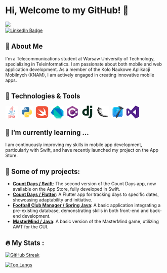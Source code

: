 # Hi, Welcome to my GitHub! 👋
<div id="header">
  <img src="https://media.giphy.com/media/M9gbBd9nbDrOTu1Mqx/giphy.gif" width="100"/>
</div>

<div id="badges">
  <a href="https://www.linkedin.com/in/tomasz-lewinski/">
    <img src="https://img.shields.io/badge/LinkedIn-blue?style=for-the-badge&logo=linkedin&logoColor=white" alt="LinkedIn Badge"/>
  </a>
</div>



## 🚀 About Me
I'm a Telecommunications student at Warsaw University of Technology, specializing in Teleinformatics. I am passionate about both mobile and web application development. As a member of the Koło Naukowe Aplikacji Mobilnych (KNAM), I am actively engaged in creating innovative mobile apps.

## 🔧 Technologies & Tools
<div>
  <img src="https://github.com/devicons/devicon/blob/master/icons/java/java-original-wordmark.svg" title="Java" alt="Java" width="40" height="40"/>&nbsp;
  <img src="https://github.com/devicons/devicon/blob/master/icons/python/python-original.svg" title="Python" alt="Python" width="40" height="40"/>&nbsp;
  <img src="https://github.com/devicons/devicon/blob/master/icons/swift/swift-original.svg" title="Swift" alt="Swift" width="40" height="40"/>&nbsp;
  <img src="https://github.com/devicons/devicon/blob/master/icons/dart/dart-original.svg" title="Dart" alt="Dart" width="40" height="40"/>&nbsp;
  <img src="https://github.com/devicons/devicon/blob/master/icons/csharp/csharp-original.svg" title="C#" alt="C#" width="40" height="40"/>&nbsp;
  <img src="https://github.com/devicons/devicon/blob/master/icons/django/django-plain.svg" title="Django" alt="Django" width="40" height="40"/>&nbsp;
  <img src="https://github.com/devicons/devicon/blob/master/icons/flask/flask-original.svg" title="Flask" alt="Flask" width="40" height="40"/>&nbsp;
  <img src="https://github.com/devicons/devicon/blob/master/icons/xcode/xcode-original.svg" title="Xcode" alt="Xcode" width="40" height="40"/>&nbsp;
  <img src="https://github.com/devicons/devicon/blob/master/icons/visualstudio/visualstudio-plain.svg" title="Visual Studio Code" alt="Visual Studio Code" width="40" height="40"/>
</div>

## 🌱 I’m currently learning ...
I am continuously improving my skills in mobile app development, particularly with Swift, and have recently launched my project on the App Store.

## 💼 Some of my projects:
- **[Count Days / Swift](https://apps.apple.com/pl/app/count-days-simple/id6479526942)**: The second version of the Count Days app, now available on the App Store, fully developed in Swift.
- **[Count Days / Flutter](https://github.com/Tombiczek/Count-Days-Flutter)**: A Flutter app for tracking days to specific dates, showcasing adaptability and initiative.
- **[Football Club Manager / Spring Java](https://github.com/Tombiczek/Football-Club-Manager-Spring-Java)**: A basic application integrating a pre-existing database, demonstrating skills in both front-end and back-end development.
- **[MasterMind / Java](https://github.com/Tombiczek/MasterMind-Java)**: A basic version of the MasterMind game, utilizing AWT for the GUI.

## :fire: My Stats :

[![GitHub Streak](http://github-readme-streak-stats.herokuapp.com?user=Tombiczek&theme=dark&background=000000)](https://git.io/streak-stats)

[![Top Langs](https://github-readme-stats.vercel.app/api/top-langs/?username=Tombiczek&layout=compact&theme=vision-friendly-dark&hide=css,javascript,jupyter%20notebook,scss)](https://github.com/anuraghazra/github-readme-stats)


